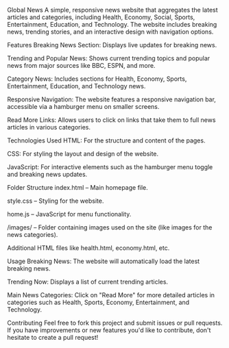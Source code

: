 Global News
A simple, responsive news website that aggregates the latest articles and categories, including Health, Economy, Social, Sports, Entertainment, Education, and Technology. The website includes breaking news, trending stories, and an interactive design with navigation options.

Features
Breaking News Section: Displays live updates for breaking news.

Trending and Popular News: Shows current trending topics and popular news from major sources like BBC, ESPN, and more.

Category News: Includes sections for Health, Economy, Sports, Entertainment, Education, and Technology news.

Responsive Navigation: The website features a responsive navigation bar, accessible via a hamburger menu on smaller screens.

Read More Links: Allows users to click on links that take them to full news articles in various categories.

Technologies Used
HTML: For the structure and content of the pages.

CSS: For styling the layout and design of the website.

JavaScript: For interactive elements such as the hamburger menu toggle and breaking news updates.

Folder Structure
index.html – Main homepage file.

style.css – Styling for the website.

home.js – JavaScript for menu functionality.

/images/ – Folder containing images used on the site (like images for the news categories).

Additional HTML files like health.html, economy.html, etc.

Usage
Breaking News: The website will automatically load the latest breaking news.

Trending Now: Displays a list of current trending articles.

Main News Categories: Click on "Read More" for more detailed articles in categories such as Health, Sports, Economy, Entertainment, and Technology.

Contributing
Feel free to fork this project and submit issues or pull requests. If you have improvements or new features you'd like to contribute, don't hesitate to create a pull request!

